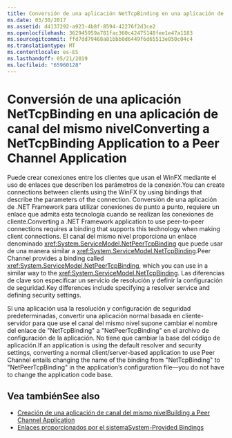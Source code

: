```yaml
---
title: Conversión de una aplicación NetTcpBinding en una aplicación de canal del mismo nivel
ms.date: 03/30/2017
ms.assetid: d4137292-a923-4b8f-8594-42276f2d3ce2
ms.openlocfilehash: 362945959a781fac360c42475148fee1e47a1183
ms.sourcegitcommit: ffd7dd79468a81bbb0d6449f6d65513e050c04c4
ms.translationtype: MT
ms.contentlocale: es-ES
ms.lasthandoff: 05/21/2019
ms.locfileid: "65960128"
---
```

# <a name="converting-a-nettcpbinding-application-to-a-peer-channel-application"></a><span data-ttu-id="acd10-102">Conversión de una aplicación NetTcpBinding en una aplicación de canal del mismo nivel</span><span class="sxs-lookup"><span data-stu-id="acd10-102">Converting a NetTcpBinding Application to a Peer Channel Application</span></span>
<span data-ttu-id="acd10-103">Puede crear conexiones entre los clientes que usan el WinFX mediante el uso de enlaces que describen los parámetros de la conexión.</span><span class="sxs-lookup"><span data-stu-id="acd10-103">You can create connections between clients using the WinFX by using bindings that describe the parameters of the connection.</span></span> <span data-ttu-id="acd10-104">Conversión de una aplicación de .NET Framework para utilizar conexiones de punto a punto, requiere un enlace que admita esta tecnología cuando se realizan las conexiones de cliente.</span><span class="sxs-lookup"><span data-stu-id="acd10-104">Converting a .NET Framework application to use peer-to-peer connections requires a binding that supports this technology when making client connections.</span></span> <span data-ttu-id="acd10-105">El canal del mismo nivel proporciona un enlace denominado <xref:System.ServiceModel.NetPeerTcpBinding> que puede usar de una manera similar a <xref:System.ServiceModel.NetTcpBinding>.</span><span class="sxs-lookup"><span data-stu-id="acd10-105">Peer Channel provides a binding called <xref:System.ServiceModel.NetPeerTcpBinding>, which you can use in a similar way to the <xref:System.ServiceModel.NetTcpBinding>.</span></span> <span data-ttu-id="acd10-106">Las diferencias de clave son especificar un servicio de resolución y definir la configuración de seguridad.</span><span class="sxs-lookup"><span data-stu-id="acd10-106">Key differences include specifying a resolver service and defining security settings.</span></span>  
  
 <span data-ttu-id="acd10-107">Si una aplicación usa la resolución y configuración de seguridad predeterminadas, convertir una aplicación normal basada en cliente-servidor para que use el canal del mismo nivel supone cambiar el nombre del enlace de "NetTcpBinding" a "NetPeerTcpBinding" en el archivo de configuración de la aplicación. No tiene que cambiar la base del código de aplicación.</span><span class="sxs-lookup"><span data-stu-id="acd10-107">If an application is using the default resolver and security settings, converting a normal client/server-based application to use Peer Channel entails changing the name of the binding from "NetTcpBinding" to "NetPeerTcpBinding" in the application’s configuration file—you do not have to change the application code base.</span></span>  
  
## <a name="see-also"></a><span data-ttu-id="acd10-108">Vea también</span><span class="sxs-lookup"><span data-stu-id="acd10-108">See also</span></span>

- [<span data-ttu-id="acd10-109">Creación de una aplicación de canal del mismo nivel</span><span class="sxs-lookup"><span data-stu-id="acd10-109">Building a Peer Channel Application</span></span>](../../../../docs/framework/wcf/feature-details/building-a-peer-channel-application.md)
- [<span data-ttu-id="acd10-110">Enlaces proporcionados por el sistema</span><span class="sxs-lookup"><span data-stu-id="acd10-110">System-Provided Bindings</span></span>](../../../../docs/framework/wcf/system-provided-bindings.md)
